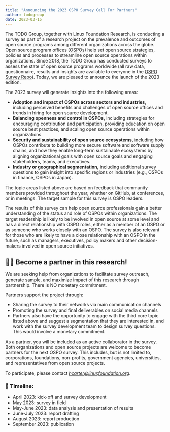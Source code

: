 ```yaml
---
title: "Announcing the 2023 OSPO Survey Call For Partners"
author: todogroup
date: 2023-03-15
---
```


The TODO Group, together with Linux Foundation Research, is conducting a survey as part of a research project on the prevalence and outcomes of open source
programs among different organizations across the globe. Open source program offices ([OSPOs](https://github.com/todogroup/ospodefinition.org)) help set open source strategies, policies and processes to 
streamline open source operations within organizations. Since 2018, the TODO Group has conducted surveys to assess the state of open source programs worldwide 
(all raw data, questionnaire, results and insights are available to everyone in the [OSPO Survey Repo](https://github.com/todogroup/osposurvey)). 
Today, we are pleased to announce the launch of the 2023 edition. 


The 2023 survey will generate insights into the following areas:
* **Adoption and impact of OSPOs across sectors and industries,** 
including perceived benefits and challenges of open source offices and trends in hiring for open source development.
* **Balancing openness and control in OSPOs,** including strategies for encouraging contribution and participation, providing education on open source best practices, and scaling open source operations within organizations.
* **Security and sustainability of open source ecosystems,** 
including how OSPOs contribute to building more secure software and software supply chains, and how they 
enable long-term sustainable ecosystems by aligning organizational goals with open source goals and engaging stakeholders, teams, and executives.
* **Industry or geographical segmentation,** including additional survey questions to gain insight into 
specific regions or industries (e.g., OSPOs in finance, OSPOs in Japan).

The topic areas listed above are based on feedback that community members provided throughout the year, whether on GitHub, at conferences, or in meetings. The target sample for this survey is OSPO leaders. 

The results of this survey can help open source professionals gain a better understanding of the status and role of OSPOs within organizations. 
The target readership is likely to be involved in open source at some level and has a direct relationship with OSPO roles, either as a member 
of an OSPO or as someone who works closely with an OSPO. The survey is also relevant for those who are likely to have a close relationship 
with an OSPO in the future, such as managers, executives, policy makers and other decision-makers involved in open source initiatives.

## 🙋‍♀️ Become a partner in this research!
We are seeking help from organizations to facilitate survey outreach, generate sample, and maximize impact of this research through partnership. 
There is NO monetary commitment. 

Partners support the project through:

* Sharing the survey to their networks via main communication channels
* Promoting the survey and final deliverables on social media channels 
* Partners also have the opportunity to engage with the third core topic listed above and suggest a segmentation that they are interested in,
and work with the survey development team to design survey questions. This would involve a monetary commitment. 

As a partner, you will be included as an active collaborator in the survey. Both organizations 
and open source projects are welcome to become partners for the next OSPO survey. This includes, but is not limited to, corporations, 
foundations, non-profits, government agencies, universities, and representatives from open source projects.

To participate, please contact *hcarter@linuxfoundation.org*.

### 📆 Timeline:

* April 2023: kick-off and survey development
* May 2023: survey in field
* May-June 2023: data analysis and presentation of results
* June-July 2023: report drafting
* August 2023: report production
* September 2023: publication 



